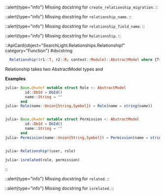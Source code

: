 



::alert{type="info"}
Missing docstring for `create_relationship_migration`. 
::




::alert{type="info"}
Missing docstring for `relationship_name`. 
::




::alert{type="info"}
Missing docstring for `relationship_field_name`. 
::




::alert{type="info"}
Missing docstring for `Relationship`. 
::


::ApiCard{object="SearchLight.Relationships.Relationship!" category="Function"}
#docstring


```julia
  Relationship!(r1::T, r2::R; context::Module)::AbstractModel where {T<:AbstractModel, R<:AbstractModel}
```

Relationship takes two AbstractModel types and 

**Examples**

```julia
julia> Base.@kwdef mutable struct Role <: AbstractModel
         id::DbId = DbId()
         name::String = ""
       end
julia> Role(name::Union{String,Symbol}) = Role(name = string(name))


julia> Base.@kwdef mutable struct Permission <: AbstractModel
         id::DbId = DbId()
         name::String = ""
       end
julia> Permission(name::Union{String,Symbol}) = Permission(name = string(name))


julia> Relationship!(user, role)

julia> isrelated(role, permission)
```

::


::alert{type="info"}
Missing docstring for `related`. 
::




::alert{type="info"}
Missing docstring for `isrelated`. 
::


